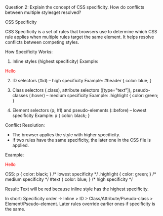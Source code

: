 Question 2: Explain the concept of CSS specificity. How do conflicts between multiple stylesget
resolved?

CSS Specificity

CSS Specificity is a set of rules that browsers use to determine which CSS rule applies when multiple rules target the same element.
It helps resolve conflicts between competing styles.

How Specificity Works:

1. Inline styles (highest specificity)
   Example:

<p style="color:red;">Hello</p>  

2. ID selectors (#id) – high specificity
   Example:
   #header {
   color: blue;
   }

3. Class selectors (.class), attribute selectors ([type="text"]), pseudo-classes (:hover) – medium specificity
   Example:
   .highlight {
   color: green;
   }

4. Element selectors (p, h1) and pseudo-elements (::before) – lowest specificity
   Example:
   p {
   color: black;
   }

Conflict Resolution:

* The browser applies the style with higher specificity.
* If two rules have the same specificity, the later one in the CSS file is applied.

Example:

<p id="text" class="highlight" style="color: red;">Hello</p>  
CSS:  
p { color: black; }          /* lowest specificity */  
.highlight { color: green; } /* medium specificity */  
#text { color: blue; }       /* high specificity */  

Result: Text will be red because inline style has the highest specificity.

In short:
Specificity order → Inline > ID > Class/Attribute/Pseudo-class > Element/Pseudo-element.
Later rules override earlier ones if specificity is the same.
